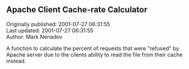 ## Apache Client Cache-rate Calculator  
Originally published: 2001-07-27 06:31:55  
Last updated: 2001-07-27 06:31:55  
Author: Mark Nenadov  
  
A function to calculate the percent of requests that were "refused" by Apache server due to the clients ability to read the file from their cache instead.